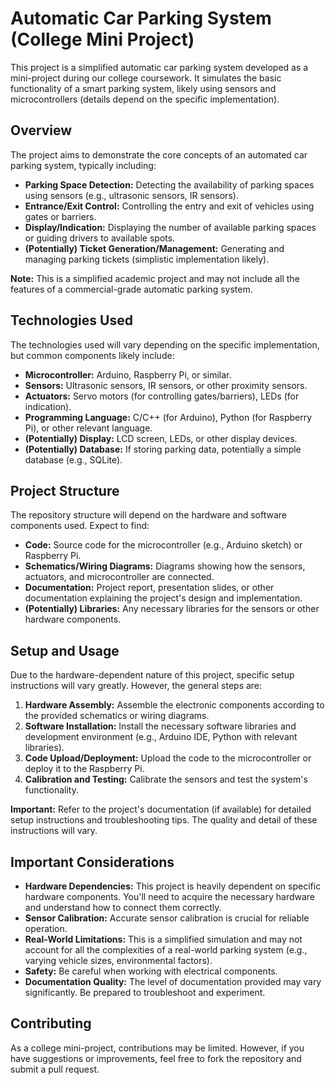 # Automatic Car Parking System (College Mini Project)

This project is a simplified automatic car parking system developed as a mini-project during our college coursework. It simulates the basic functionality of a smart parking system, likely using sensors and microcontrollers (details depend on the specific implementation).

## Overview

The project aims to demonstrate the core concepts of an automated car parking system, typically including:

*   **Parking Space Detection:** Detecting the availability of parking spaces using sensors (e.g., ultrasonic sensors, IR sensors).
*   **Entrance/Exit Control:** Controlling the entry and exit of vehicles using gates or barriers.
*   **Display/Indication:** Displaying the number of available parking spaces or guiding drivers to available spots.
*   **(Potentially) Ticket Generation/Management:**  Generating and managing parking tickets (simplistic implementation likely).

**Note:** This is a simplified academic project and may not include all the features of a commercial-grade automatic parking system.

## Technologies Used

The technologies used will vary depending on the specific implementation, but common components likely include:

*   **Microcontroller:** Arduino, Raspberry Pi, or similar.
*   **Sensors:** Ultrasonic sensors, IR sensors, or other proximity sensors.
*   **Actuators:** Servo motors (for controlling gates/barriers), LEDs (for indication).
*   **Programming Language:** C/C++ (for Arduino), Python (for Raspberry Pi), or other relevant language.
*   **(Potentially) Display:** LCD screen, LEDs, or other display devices.
*   **(Potentially) Database:** If storing parking data, potentially a simple database (e.g., SQLite).

## Project Structure

The repository structure will depend on the hardware and software components used. Expect to find:

*   **Code:** Source code for the microcontroller (e.g., Arduino sketch) or Raspberry Pi.
*   **Schematics/Wiring Diagrams:** Diagrams showing how the sensors, actuators, and microcontroller are connected.
*   **Documentation:** Project report, presentation slides, or other documentation explaining the project's design and implementation.
*   **(Potentially) Libraries:** Any necessary libraries for the sensors or other hardware components.

## Setup and Usage

Due to the hardware-dependent nature of this project, specific setup instructions will vary greatly.  However, the general steps are:

1.  **Hardware Assembly:** Assemble the electronic components according to the provided schematics or wiring diagrams.
2.  **Software Installation:** Install the necessary software libraries and development environment (e.g., Arduino IDE, Python with relevant libraries).
3.  **Code Upload/Deployment:** Upload the code to the microcontroller or deploy it to the Raspberry Pi.
4.  **Calibration and Testing:** Calibrate the sensors and test the system's functionality.

**Important:** Refer to the project's documentation (if available) for detailed setup instructions and troubleshooting tips.  The quality and detail of these instructions will vary.

## Important Considerations

*   **Hardware Dependencies:** This project is heavily dependent on specific hardware components.  You'll need to acquire the necessary hardware and understand how to connect them correctly.
*   **Sensor Calibration:**  Accurate sensor calibration is crucial for reliable operation.
*   **Real-World Limitations:**  This is a simplified simulation and may not account for all the complexities of a real-world parking system (e.g., varying vehicle sizes, environmental factors).
*   **Safety:**  Be careful when working with electrical components.
*   **Documentation Quality:** The level of documentation provided may vary significantly.  Be prepared to troubleshoot and experiment.

## Contributing

As a college mini-project, contributions may be limited. However, if you have suggestions or improvements, feel free to fork the repository and submit a pull request.
